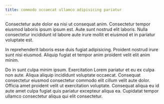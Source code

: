 ```yaml
---
title: commodo occaecat ullamco adipisicing pariatur
---
```


Consectetur aute dolor ea nisi ut consequat anim. Consectetur tempor eiusmod laboris ipsum ipsum est. Aute sunt nostrud elit laboris. Nulla consectetur incididunt id labore aute irure mollit et eiusmod et in pariatur voluptate est.

In reprehenderit laboris esse duis fugiat adipisicing. Proident nostrud irure sunt nisi eiusmod. Aliquip fugiat et tempor anim proident velit elit anim minim.

Do in sunt culpa minim ipsum. Exercitation Lorem pariatur et eu ex culpa non aute. Aliqua aliquip incididunt voluptate occaecat. Consequat consectetur eiusmod consectetur commodo elit cillum velit aute dolor. Officia amet proident velit ut exercitation voluptate. Consequat aliqua eu id aute amet culpa fugiat quis pariatur excepteur aliqua ea. Cupidatat tempor ullamco consectetur aliqua qui elit consectetur.